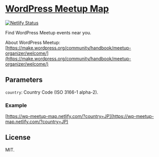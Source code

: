# [WordPress Meetup Map](https://wp-meetup-map.netlify.com)

[![Netlify Status](https://api.netlify.com/api/v1/badges/90b23caf-ed90-4268-8cbd-d37e7236736e/deploy-status)](https://app.netlify.com/sites/wp-meetup-map/deploys)

Find WordPress Meetup events near you.

About WordPress Meetup: [https://make.wordpress.org/community/handbook/meetup-organizer/welcome/](https://make.wordpress.org/community/handbook/meetup-organizer/welcome/)

## Parameters

`country`: Country Code (ISO 3166-1 alpha-2).

### Example

[https://wp-meetup-map.netlify.com/?country=JP](https://wp-meetup-map.netlify.com/?country=JP)


## License

MIT.

